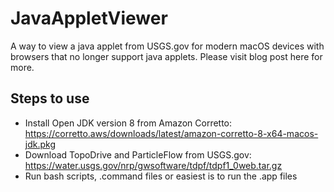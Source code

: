 # JavaAppletViewer
 
A way to view a java applet from USGS.gov for modern macOS devices with browsers that no longer support java applets. Please visit blog post here for more.

## Steps to use
* Install Open JDK version 8 from Amazon Corretto: https://corretto.aws/downloads/latest/amazon-corretto-8-x64-macos-jdk.pkg
* Download TopoDrive and ParticleFlow from USGS.gov: https://water.usgs.gov/nrp/gwsoftware/tdpf/tdpf1_0web.tar.gz
* Run bash scripts, .command files or easiest is to run the .app files


